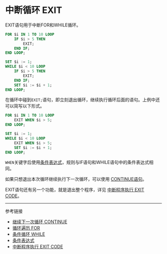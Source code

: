 # 中断循环 EXIT
EXIT语句用于中断FOR和WHILE循环。
```sql
FOR $i IN 1 TO 10 LOOP
    IF $i > 5 THEN
        EXIT;
    END IF;
END LOOP;

SET $i := 1;
WHILE $i < 10 LOOP
    IF $i > 5 THEN
        EXIT;
    END IF;
    SET $i := $i + 1;
END LOOP;
```
在循环中碰到`EXIT;`语句，即立刻退出循环，继续执行循环后面的语句。上例中还可以简写以下形式。
```sql
FOR $i IN 1 TO 10 LOOP
    EXIT WHEN $i > 5;
END LOOP;

SET $i := 1;
WHILE $i < 10 LOOP
    EXIT WHEN $i > 5;
    SET $i := $i + 1;
END LOOP;
```
`WHEN`关键字后使用[条件表达式](/pql/condition.md)，规则与IF语句和WHILE语句中的条件表达式相同。

如果只想退出本次循环继续执行下一次循环，可以使用 [CONTINUE语句](/pql/continue.md)。

EXIT语句还有另一个功能，就是退出整个程序，详见 [中断程序执行 EXIT CODE](/pql/exit-code.md)。

---
参考链接

* [继续下一次循环 CONTINUE](/pql/continue.md)
* [循环遍历 FOR](/pql/for.md)
* [条件循环 WHILE](/pql/while.md)
* [条件表达式](/pql/condition.md)
* [中断程序执行 EXIT CODE](/pql/exit-code.md)